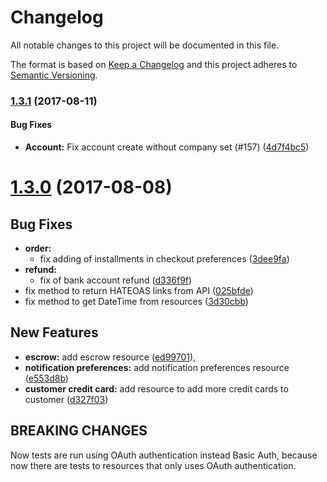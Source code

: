 # Changelog
All notable changes to this project will be documented in this file.

The format is based on [Keep a Changelog](http://keepachangelog.com/en/1.0.0/)
and this project adheres to [Semantic Versioning](http://semver.org/spec/v2.0.0.html).

<a name="v1.3.1"></a>
### [1.3.1](https://github.com/moip/moip-sdk-php/compare/v1.3.0...v1.3.1) (2017-08-11)


#### Bug Fixes

* **Account:**  Fix account create without company set (#157) ([4d7f4bc5](4d7f4bc5))

<a name="1.3.0"></a>
# [1.3.0](https://github.com/moip/moip-sdk-php/compare/v1.2.0...v1.3.0) (2017-08-08)

## Bug Fixes
- **order:**
  - fix adding of installments in checkout preferences
  ([3dee9fa](https://github.com/moip/moip-sdk-php/commit/3dee9fa7b9a5863ba4828de2f03a5fd7a1254898))
- **refund:**
  - fix of bank account refund
  ([d336f9f](https://github.com/moip/moip-sdk-php/commit/d336f9f04dc92a978e3d67942091b573c9a30643))
- fix method to return HATEOAS links from API
  ([025bfde](https://github.com/moip/moip-sdk-php/commit/025bfdedde5bfe953264b24daa0ba371e73e43cd))
- fix method to get DateTime from resources
  ([3d30cbb](https://github.com/moip/moip-sdk-php/pull/152/commits/3d30cbbf49fb9c4ee1b6049dd93cd3487a9fef81))


## New Features
- **escrow:** add escrow resource
  ([ed99701](https://github.com/moip/moip-sdk-php/commit/ed9970156de1dea88a091fd33b54bcec8f91ce92)),
- **notification preferences:** add notification preferences resource
  ([e553d8b](https://github.com/moip/moip-sdk-php/commit/e553d8b9c9878009cb2d2e021043f3ebbaeb2dc5))
- **customer credit card:** add resource to add more credit cards to customer
  ([d327f03](https://github.com/moip/moip-sdk-php/commit/d327f03b5d2449dbac95f3f3cabcd17a19b8853a))

## BREAKING CHANGES
Now tests are run using OAuth authentication instead Basic Auth, because now there are tests to resources that only uses OAuth authentication.